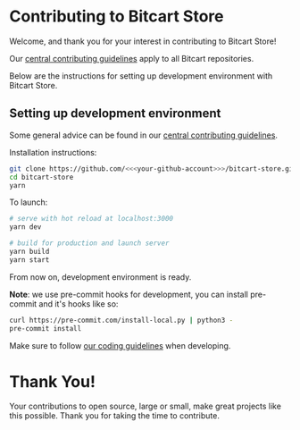 # Contributing to Bitcart Store

Welcome, and thank you for your interest in contributing to Bitcart Store!

Our [central contributing guidelines](https://github.com/bitcart/bitcart/blob/master/CONTRIBUTING.md) apply to all Bitcart repositories.

Below are the instructions for setting up development environment with Bitcart Store.

## Setting up development environment

Some general advice can be found in our [central contributing guidelines](https://github.com/bitcart/bitcart/blob/master/CONTRIBUTING.md#setting-up-development-environment).

Installation instructions:

```bash
git clone https://github.com/<<<your-github-account>>>/bitcart-store.git
cd bitcart-store
yarn
```

To launch:

```bash
# serve with hot reload at localhost:3000
yarn dev

# build for production and launch server
yarn build
yarn start
```

From now on, development environment is ready.

**Note**: we use pre-commit hooks for development, you can install pre-commit and it's hooks like so:

```bash
curl https://pre-commit.com/install-local.py | python3 -
pre-commit install
```

Make sure to follow [our coding guidelines](https://github.com/bitcart/bitcart/blob/master/CODING_STANDARDS.md) when developing.

# Thank You!

Your contributions to open source, large or small, make great projects like this possible. Thank you for taking the time to contribute.
